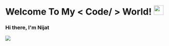 <h1> Welcome To My < Code/ > World! <img src = "https://raw.githubusercontent.com/MartinHeinz/MartinHeinz/master/wave.gif" width = 30px> </h1>
<p align='center'>
</p>
  
  <h3> Hi there, I'm Nijat </h3>
  
 <a href="https://github.com/DenverCoder1/readme-typing-svg"><img src="https://readme-typing-svg.herokuapp.com?lines=Hi+There,+I'm+Nijat&center=false&width=500&height=50"></a>

<!--
**nicatmardanov/nicatmardanov** is a ✨ _special_ ✨ repository because its `README.md` (this file) appears on your GitHub profile.

Here are some ideas to get you started:

- 🔭 I’m currently working on ...
- 🌱 I’m currently learning ...
- 👯 I’m looking to collaborate on ...
- 🤔 I’m looking for help with ...
- 💬 Ask me about ...
- 📫 How to reach me: ...
- 😄 Pronouns: ...
- ⚡ Fun fact: ...
-->

